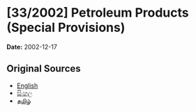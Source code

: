 # [33/2002] Petroleum Products (Special Provisions)

**Date:** 2002-12-17

## Original Sources

- [English](https://documents.gov.lk/view/acts/2002/12/33-2002_E.pdf)
- [සිංහල](https://documents.gov.lk/view/acts/2002/12/33-2002_S.pdf)
- [தமிழ்](https://documents.gov.lk/view/acts/2002/12/33-2002_T.pdf)
